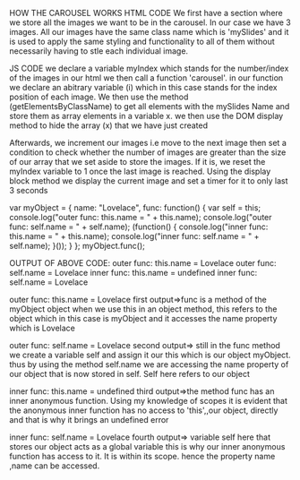 HOW THE CAROUSEL WORKS
HTML CODE
  We first have a section where we store all the images we want
  to be in the carousel. In our case we have 3 images. All our images have the same class name 
  which is 'mySlides' and it is used to apply the same styling and functionality to all of them
  without necessarily having to stle each individual image.

 JS CODE
 we declare a variable myIndex which stands for the number/index of the images in our html
 we then call a function 'carousel'.
 in our function we declare an abitrary variable (i) which in this case stands for the index position
 of each image. We then use the method (getElementsByClassName) to get all elements with the mySlides Name
 and store them as array elements in a variable x.
 we then use the DOM display method to hide the array (x) that we have just created

 Afterwards, we increment our images i.e move to the next image then set a condition to
 check whether the number of images are greater than the size of our array that we set aside to store the 
 images. If it is, we reset the myIndex variable to 1 once the last image is reached.
 Using the display block method we display the current image and set a timer for it to only last 3 seconds
 
 
 
 
 
 var myObject = {
    name: "Lovelace",
    func: function() {
        var self = this;
        console.log("outer func:  this.name = " + this.name);
        console.log("outer func:  self.name = " + self.name);
        (function() {
            console.log("inner func:  this.name = " + this.name);
            console.log("inner func:  self.name = " + self.name);
        }());
    }
};
myObject.func();

OUTPUT OF ABOVE CODE:
outer func:  this.name = Lovelace
outer func:  self.name = Lovelace
inner func:  this.name = undefined
inner func:  self.name = Lovelace


outer func:  this.name = Lovelace
first output=>func is a method of the myObject object when we use this in an object method, 
this refers to the object which in this case is myObject and it accesses the name property which is Lovelace


outer func:  self.name = Lovelace
second output=> still in the func method we create a variable self and assign it our this which is 
our object myObject. thus by using the method self.name we are accessing the name property of our object
that is now stored in self. Self here refers to our object

inner func:  this.name = undefined
third output=>the method func has an inner anonymous function. Using my knowledge of scopes it is evident
that the anonymous inner function has no access to 'this',,our object, directly and that is why it brings an undefined
error

inner func:  self.name = Lovelace
fourth output=> variable self here that stores our object acts as a global variable this is why our
inner anonymous function has access to it. It is within its scope. hence the property name ,name can be accessed.


  
  
  
